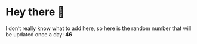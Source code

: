 # Hey there 👋

I don’t really know what to add here, so here is the random number that will be updated once a day: **46**
